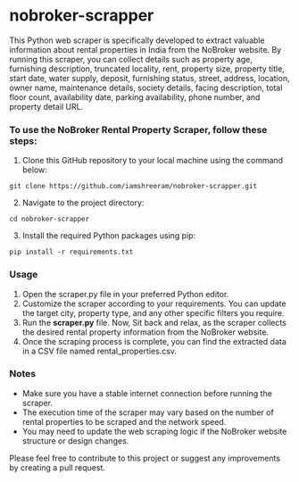 # nobroker-scrapper

This Python web scraper is specifically developed to extract valuable information about rental properties in India from the NoBroker website. By running this scraper, you can collect details such as property age, furnishing description, truncated locality, rent, property size, property title, start date, water supply, deposit, furnishing status, street, address, location, owner name, maintenance details, society details, facing description, total floor count, availability date, parking availability, phone number, and property detail URL.

### To use the NoBroker Rental Property Scraper, follow these steps:

1. Clone this GitHub repository to your local machine using the command below:
```
git clone https://github.com/iamshreeram/nobroker-scrapper.git
```
2. Navigate to the project directory:
```
cd nobroker-scrapper
```
3. Install the required Python packages using pip:
```
pip install -r requirements.txt
```

### Usage
1. Open the scraper.py file in your preferred Python editor.
2. Customize the scraper according to your requirements. You can update the target city, property type, and any other specific filters you require.
3. Run the **scraper.py** file. Now, Sit back and relax, as the scraper collects the desired rental property information from the NoBroker website.
4. Once the scraping process is complete, you can find the extracted data in a CSV file named rental_properties.csv.

### Notes
* Make sure you have a stable internet connection before running the scraper.
* The execution time of the scraper may vary based on the number of rental properties to be scraped and the network speed.
* You may need to update the web scraping logic if the NoBroker website structure or design changes.

Please feel free to contribute to this project or suggest any improvements by creating a pull request.


